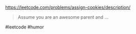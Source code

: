 https://leetcode.com/problems/assign-cookies/description/
>Assume you are an awesome parent and ...

#leetcode #humor